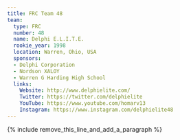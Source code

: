 ```yaml
---
title: FRC Team 48
team:
  type: FRC
  number: 48
  name: Delphi E.L.I.T.E.
  rookie_year: 1998
  location: Warren, Ohio, USA
  sponsors:
  - Delphi Corporation
  - Nordson XALOY
  - Warren G Harding High School
  links:
    Website: http://www.delphielite.com/
    Twitter: https://twitter.com/delphielite
    YouTube: https://www.youtube.com/homarv13
    Instagram: https://www.instagram.com/delphielite48
---
```


{% include remove_this_line_and_add_a_paragraph %}